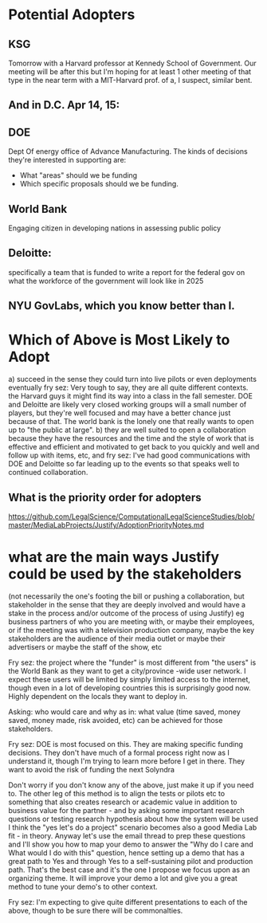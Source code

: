 # Potential Adopters

## KSG 

Tomorrow with a Harvard professor at Kennedy School of Government.
Our meeting will be after this but I'm hoping for at least 1 other meeting of that type
in the near term with a MIT-Harvard prof. of a, I suspect, similar bent.

## And in D.C. Apr 14, 15:

## DOE

Dept Of energy office of Advance Manufacturing.
The kinds of decisions they're interested in supporting are:
- What "areas" should we be funding
- Which specific proposals should we be funding.


## World Bank

Engaging citizen in developing nations in assessing public policy

## Deloitte: 

specifically a team that is funded to write a report for the federal gov
on what the workforce of the government will look like in 2025

## NYU GovLabs, which you know better than I.
 
# Which of Above is Most Likely to Adopt

a) succeed in the sense they could turn into live pilots or even deployments eventually
fry sez: Very tough to say, they are all quite different contexts.
the Harvard guys it might find its way into a class in the fall semester.
DOE and Deloitte are likely very closed working groups will a small number of players,
but they're well focused and may have a better chance just because of that.
The world bank is the lonely one that really wants to open up to "the public at large".
b) they are well suited to open a collaboration because they have the resources and the time and the style of work that is effective and efficient and motivated to get back to you quickly and well and follow up with items, etc, and
fry sez: I've had good communications with DOE and Deloitte so far leading up to the events
so that speaks well to continued collaboration.

## What is the priority order for adopters

https://github.com/LegalScience/ComputationalLegalScienceStudies/blob/master/MediaLabProjects/Justify/AdoptionPriorityNotes.md

# what are the main ways Justify could be used by the stakeholders 

(not necessarily the one's footing the bill or pushing a collaboration, but stakeholder in the sense that they are deeply involved and would have a stake in the process and/or outcome of the process of using Justify) eg business partners of who you are meeting with, or maybe their employees, or if the meeting was with a television production company, maybe the key stakeholders are the audience of their media outlet or maybe their advertisers or maybe the staff of the show, etc  

Fry sez: the project where the "funder" is most different from "the users" is the World Bank
as they want to get a city/province -wide user network. I expect these users will be limited by
simply limited access to the internet, though even in a lot of developing countries this
is surprisingly good now. Highly dependent on the locals they want to deploy in.

Asking: who would care and why as in: what value (time saved, money saved, money made, risk avoided, etc) can be achieved for those stakeholders.    
 
Fry sez: DOE is most focused on this. They are making specific funding decisions.
They don't have much of a formal process right now as I understand it, though I'm
trying to learn more before I get in there. They want to avoid the risk of funding the next
Solyndra

Don't worry if you don't know any of the above, just make it up if you need to.  The other leg of this method is to align the tests or pilots etc to something that also creates research or academic value in addition to business value for the partner - and by asking some important research questions or testing research hypothesis about how the system will be used I think the "yes let's do a project" scenario becomes also a good Media Lab fit - in theory.  Anyway let's use the email thread to prep these questions and I'll show you how to map your demo to answer the "Why do I care and What would I do with this" question, hence setting up a demo that has a great path to Yes and through Yes to a self-sustaining pilot and production path.  That's the best case and it's the one I propose we focus upon as an organizing theme.  It will improve your demo a lot and give you a great method to tune your demo's to other context.  
 
Fry sez: I'm expecting to give quite different presentations to each of the above, though
to be sure there will be commonalties.
